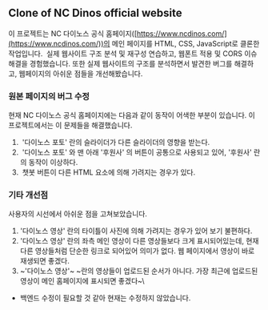 ## **Clone of NC Dinos official website**

이 프로젝트는 NC 다이노스 공식 홈페이지([https://www.ncdinos.com/](https://www.ncdinos.com/))의 메인 페이지를 HTML, CSS, JavaScript로 클론한 작업입니다. 
실제 웹사이트 구조 분석 및 재구성 연습하고, 웹폰트 적용 및 CORS 이슈 해결을 경험했습니다. 
또한 실제 웹사이트의 구조를 분석하면서 발견한 버그를 해결하고, 웹페이지의 아쉬운 점들을 개선해봤습니다.

### **원본 페이지의 버그 수정**

현재 NC 다이노스 공식 홈페이지에는 다음과 같이 동작이 어색한 부분이 있습니다. 이 프로젝트에서는 이 문제들을 해결했습니다.

1.   '다이노스 포토' 란의 슬라이더가 다른 슬라이더의 영향을 받는다.
2.   '다이노스 포토' 와 맨 아래 '후원사' 의 버튼이 공통으로 사용되고 있어, '후원사' 란의 동작이 이상하다.
3.   챗봇 버튼이 다른 HTML 요소에 의해 가려지는 경우가 있다.

### **기타 개선점**

사용자의 시선에서 아쉬운 점을 고쳐보았습니다.

1.  '다이노스 영상' 란의 타이틀이 사진에 의해 가려지는 경우가 있어 보기 불편하다.
2.  '다이노스 영상' 란의 좌측 메인 영상이 다른 영상들보다 크게 표시되어있는데, 현재 다른 영상들처럼 단순한 링크로 되어있어 의미가 없다. 웹 페이지에서 영상이 바로 재생되면 좋겠다.
3.  ~'다이노스 영상'~ ~란의 영상들이 업로드된 순서가 아니다. 가장 최근에 업로드된 영상이 메인 홈페이지에 표시되면 좋겠다~\
* 백엔드 수정이 필요할 것 같아 현재는 수정하지 않았습니다.
